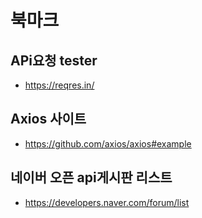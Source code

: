 # 북마크
## APi요청 tester
* https://reqres.in/

## Axios 사이트
* https://github.com/axios/axios#example

## 네이버 오픈 api게시판 리스트
* https://developers.naver.com/forum/list

##
##
##
##
##
##
##
##
##
##
##
##
##
##
##
##
##
##
##
##
##
##
##
##
##
##
##
##
##
##
##
##
##
##
##
##